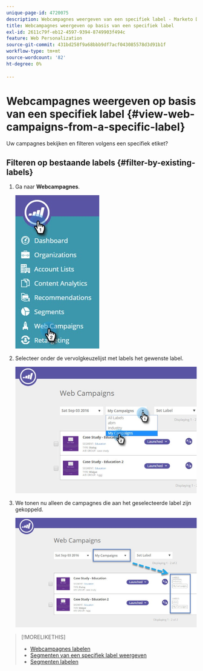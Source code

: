 ```yaml
---
unique-page-id: 4720075
description: Webcampagnes weergeven van een specifiek label - Marketo Docs - Productdocumentatie
title: Webcampagnes weergeven op basis van een specifiek label
exl-id: 2611c79f-eb12-4597-9394-8749903f494c
feature: Web Personalization
source-git-commit: 431bd258f9a68bbb9df7acf043085578d3d91b1f
workflow-type: tm+mt
source-wordcount: '82'
ht-degree: 0%

---
```


# Webcampagnes weergeven op basis van een specifiek label {#view-web-campaigns-from-a-specific-label}

Uw campagnes bekijken en filteren volgens een specifiek etiket?

## Filteren op bestaande labels {#filter-by-existing-labels}

1. Ga naar **Webcampagnes**.

   ![](assets/web-campaigns-hand-4.jpg)

1. Selecteer onder de vervolgkeuzelijst met labels het gewenste label.

   ![](assets/web-campaigns-my-campaigns-dropdown-1.jpg)

1. We tonen nu alleen de campagnes die aan het geselecteerde label zijn gekoppeld.

   ![](assets/web-campaigns-label-showing-1.jpg)

>[!MORELIKETHIS]
>
>* [Webcampagnes labelen](/help/marketo/product-docs/web-personalization/working-with-web-campaigns/label-your-web-campaigns.md)
>* [Segmenten van een specifiek label weergeven](/help/marketo/product-docs/web-personalization/using-web-segments/view-segments-from-a-specific-label.md)
>* [Segmenten labelen](/help/marketo/product-docs/web-personalization/using-web-segments/label-your-segment.md)
